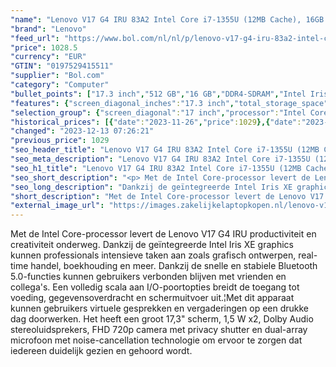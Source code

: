 ```yaml
---
"name": "Lenovo V17 G4 IRU 83A2 Intel Core i7-1355U (12MB Cache), 16GB DDR4-SDRAM, 512GB SSD, 43.9 cm (17.3\") Full HD 1920 x 1080 IPS, Intel Iris Xe Graphics, WLAN, Webcam, Windows 11 Pro 64-bit"
"brand": "Lenovo"
"feed_url": "https://www.bol.com/nl/nl/p/lenovo-v17-g4-iru-83a2-intel-core-i7-1355u-16gb-ddr4-sdram-512gb-ssd-43-9-cm-full-hd-1920-x-1080-ips-intel-iris-xe-graphics-wlan-webcam-windows-11-pro-64-bit/9300000148452080"
"price": 1028.5
"currency": "EUR"
"GTIN": "0197529415511"
"supplier": "Bol.com"
"category": "Computer"
"bullet_points": ["17.3 inch","512 GB","16 GB","DDR4-SDRAM","Intel Iris Xe Graphics","Windows"]
"features": {"screen_diagonal_inches":"17.3 inch","total_storage_space":"512 GB","memory_size":"16 GB","memory_type":"DDR4-SDRAM","graphics_card":"Intel Iris Xe Graphics","operating_system":"Windows"}
"selection_group": {"screen_diagonal":"17 inch","processor":"Intel Core i7","changed_price_past_3_days":true}
"historical_prices": [{"date":"2023-11-26","price":1029},{"date":"2023-12-13","price":1028.5}]
"changed": "2023-12-13 07:26:21"
"previous_price": 1029
"seo_header_title": "Lenovo V17 G4 IRU 83A2 Intel Core i7-1355U (12MB Cache), 16GB DDR4-SDRAM, 512GB SSD, 43.9 cm (17.3\") Full HD 1920 x 1080 IPS, Intel Iris Xe Graphics, WLAN, Webcam, Windows 11 Pro 64-bit"
"seo_meta_description": "Lenovo V17 G4 IRU 83A2 Intel Core i7-1355U (12MB Cache), 16GB DDR4-SDRAM, 512GB SSD, 43.9 cm (17.3\") Full HD 1920 x 1080 IPS, Intel Iris Xe Graphics, WLAN, Webcam, Windows 11 Pro 64-bit"
"seo_h1_title": "Lenovo V17 G4 IRU 83A2 Intel Core i7-1355U (12MB Cache), 16GB DDR4-SDRAM, 512GB SSD, 43.9 cm (17.3\") Full HD 1920 x 1080 IPS, Intel Iris Xe Graphics, WLAN, Webcam, Windows 11 Pro 64-bit"
"seo_short_description": "<p> Met de Intel Core-processor levert de Lenovo V17 G4 IRU productiviteit en creativiteit onderweg."
"seo_long_description": "Dankzij de geïntegreerde Intel Iris XE graphics kunnen professionals intensieve taken aan zoals grafisch ontwerpen, real-time handel, boekhouding en meer. Dankzij de snelle en stabiele Bluetooth 5. 0-functies kunnen gebruikers verbonden blijven met vrienden en collega's. Een volledig scala aan I/O-poortopties breidt de toegang tot voeding, gegevensoverdracht en schermuitvoer uit. ¦Met dit apparaat kunnen gebruikers virtuele gesprekken en vergaderingen op een drukke dag doorwerken. Het heeft een groot 17,3\" scherm, 1,5 W x2, Dolby Audio stereoluidsprekers, FHD 720p camera met privacy shutter en dual-array microfoon met noise-cancellation technologie om ervoor te zorgen dat iedereen duidelijk gezien en gehoord wordt. </p>"
"short_description": "Met de Intel Core-processor levert de Lenovo V17 G4 IRU productiviteit en creativiteit onderweg. Dankzij de geïntegreerde Intel Iris XE graphics kunnen professionals intensieve taken aan zoals grafisch ontwerpen, real-time handel, boekhouding en meer. Dankzij de snelle en stabiele Bluetooth 5.0-functies kunnen gebruikers verbonden blijven met vrienden en collega's. Een volledig scala aan I/O-poortopties breidt de toegang tot voeding, gegevensoverdracht en schermuitvoer uit.¦Met dit apparaat kunnen gebruikers virtuele gesprekken en vergaderingen op een drukke dag doorwerken. Het heeft een groot 17,3\" scherm, 1,5 W x2, Dolby Audio stereoluidsprekers, FHD 720p camera met privacy shutter en dual-array microfoon met noise-cancellation technologie om ervoor te zorgen dat iedereen duidelijk gezien en gehoord wordt."
"external_image_url": "https://images.zakelijkelaptopkopen.nl/lenovo-v17-g4-iru-83a2-intel-core-i7-1355u-16gb-ddr4-sdram-512gb-ssd-43-9-cm-full-hd-1920-x-1080-ips-intel-iris-xe-graphics-wlan-webcam-windows-11-pro-64-bit.webp"
---
```


<p> Met de Intel Core-processor levert de Lenovo V17 G4 IRU productiviteit en creativiteit onderweg. Dankzij de geïntegreerde Intel Iris XE graphics kunnen professionals intensieve taken aan zoals grafisch ontwerpen, real-time handel, boekhouding en meer. Dankzij de snelle en stabiele Bluetooth 5.0-functies kunnen gebruikers verbonden blijven met vrienden en collega's. Een volledig scala aan I/O-poortopties breidt de toegang tot voeding, gegevensoverdracht en schermuitvoer uit.¦Met dit apparaat kunnen gebruikers virtuele gesprekken en vergaderingen op een drukke dag doorwerken. Het heeft een groot 17,3" scherm, 1,5 W x2, Dolby Audio stereoluidsprekers, FHD 720p camera met privacy shutter en dual-array microfoon met noise-cancellation technologie om ervoor te zorgen dat iedereen duidelijk gezien en gehoord wordt. </p>